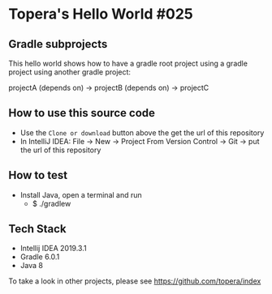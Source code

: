 # Topera's Hello World #025
## Gradle subprojects 
This hello world shows how to have a
gradle root project using a gradle project using another gradle project:

projectA (depends on) -> projectB (depends on) -> projectC  

## How to use this source code
* Use the `Clone or download` button above the get the url of this repository
* In IntelliJ IDEA: File → New → Project From Version Control → Git → put the url of this repository

## How to test
* Install Java, open a terminal and run
    * $ ./gradlew

## Tech Stack
* Intellij IDEA 2019.3.1
* Gradle 6.0.1
* Java 8

To take a look in other projects, please see https://github.com/topera/index

